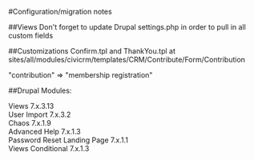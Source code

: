 #Configuration/migration notes

##Views
Don't forget to update Drupal settings.php in order to pull in all custom fields

##Customizations
Confirm.tpl and ThankYou.tpl at  
sites/all/modules/civicrm/templates/CRM/Contribute/Form/Contribution

"contribution" => "membership registration"

##Drupal Modules: 

Views 7.x.3.13  
User Import 7.x.3.2  
Chaos 7.x.1.9  
Advanced Help 7.x.1.3  
Password Reset Landing Page 7.x.1.1  
Views Conditional 7.x.1.3
